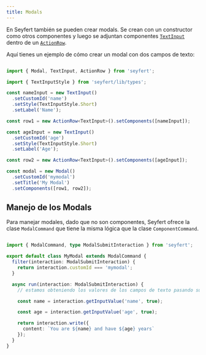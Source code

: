 ```yaml
---
title: Modals
---
```

En Seyfert también se pueden crear modals. Se crean con un constructor como otros componentes y luego se adjuntan componentes [`TextInput`](/api/classes/textinput) dentro de un [`ActionRow`](/api/classes/actionrow).

Aquí tienes un ejemplo de cómo crear un modal con dos campos de texto:

```ts showLineNumbers copy

import { Modal, TextInput, ActionRow } from 'seyfert';

import { TextInputStyle } from 'seyfert/lib/types';

const nameInput = new TextInput()
  .setCustomId('name')
  .setStyle(TextInputStyle.Short)
  .setLabel('Name');

const row1 = new ActionRow<TextInput>().setComponents([nameInput]);

const ageInput = new TextInput()
  .setCustomId('age')
  .setStyle(TextInputStyle.Short)
  .setLabel('Age');

const row2 = new ActionRow<TextInput>().setComponents([ageInput]);

const modal = new Modal()
  .setCustomId('mymodal')
  .setTitle('My Modal')
  .setComponents([row1, row2]);


```

## Manejo de los Modals

Para manejar modales, dado que no son componentes, Seyfert ofrece la clase `ModalCommand` que tiene la misma lógica que la clase `ComponentCommand`.

```ts showLineNumbers copy

import { ModalCommand, type ModalSubmitInteraction } from 'seyfert';

export default class MyModal extends ModalCommand {
  filter(interaction: ModalSubmitInteraction) {
    return interaction.customId === 'mymodal';
  }

  async run(interaction: ModalSubmitInteraction) {
    // estamos obteniendo los valores de los campos de texto pasando sus ID personalizados en el método `getInputValue`.

    const name = interaction.getInputValue('name', true);

    const age = interaction.getInputValue('age', true);

    return interaction.write({
      content: `You are ${name} and have ${age} years`
    });
  }
}

```